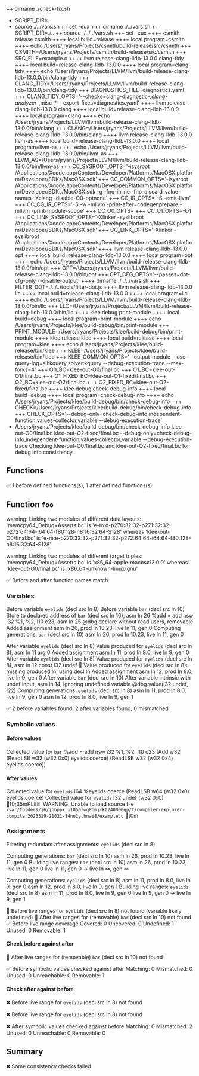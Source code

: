 ++ dirname ./check-fix.sh
+ SCRIPT_DIR=.
+ source ./../vars.sh
++ set -eux
+++ dirname ./../vars.sh
++ SCRIPT_DIR=./..
++ source ./../../vars.sh
+++ set -eux
++++ csmith release csmith
++++ local build=release
++++ local program=csmith
++++ echo /Users/jryans/Projects/csmith/build-release/src/csmith
+++ CSMITH=/Users/jryans/Projects/csmith/build-release/src/csmith
+++ SRC_FILE=example.c
++++ llvm release-clang-lldb-13.0.0 clang-tidy
++++ local build=release-clang-lldb-13.0.0
++++ local program=clang-tidy
++++ echo /Users/jryans/Projects/LLVM/llvm/build-release-clang-lldb-13.0.0/bin/clang-tidy
+++ CLANG_TIDY=/Users/jryans/Projects/LLVM/llvm/build-release-clang-lldb-13.0.0/bin/clang-tidy
+++ DIAGNOSTICS_FILE=diagnostics.yaml
+++ CLANG_TIDY_OPTS='--checks=clang-diagnostic-*,clang-analyzer-*,misc-* --export-fixes=diagnostics.yaml'
++++ llvm release-clang-lldb-13.0.0 clang
++++ local build=release-clang-lldb-13.0.0
++++ local program=clang
++++ echo /Users/jryans/Projects/LLVM/llvm/build-release-clang-lldb-13.0.0/bin/clang
+++ CLANG=/Users/jryans/Projects/LLVM/llvm/build-release-clang-lldb-13.0.0/bin/clang
++++ llvm release-clang-lldb-13.0.0 llvm-as
++++ local build=release-clang-lldb-13.0.0
++++ local program=llvm-as
++++ echo /Users/jryans/Projects/LLVM/llvm/build-release-clang-lldb-13.0.0/bin/llvm-as
+++ LLVM_AS=/Users/jryans/Projects/LLVM/llvm/build-release-clang-lldb-13.0.0/bin/llvm-as
+++ CC_SYSROOT_OPTS='-isysroot /Applications/Xcode.app/Contents/Developer/Platforms/MacOSX.platform/Developer/SDKs/MacOSX.sdk'
+++ CC_COMMON_OPTS='-isysroot /Applications/Xcode.app/Contents/Developer/Platforms/MacOSX.platform/Developer/SDKs/MacOSX.sdk -g -fno-inline -fno-discard-value-names -Xclang -disable-O0-optnone'
+++ CC_IR_OPTS='-S -emit-llvm'
+++ CC_CG_IR_OPTS='-S -w -mllvm -print-after=codegenprepare -mllvm -print-module-scope'
+++ CC_O0_OPTS=
+++ CC_O1_OPTS=-O1
+++ CC_LINK_SYSROOT_OPTS='-Xlinker -syslibroot /Applications/Xcode.app/Contents/Developer/Platforms/MacOSX.platform/Developer/SDKs/MacOSX.sdk'
+++ CC_LINK_OPTS='-Xlinker -syslibroot /Applications/Xcode.app/Contents/Developer/Platforms/MacOSX.platform/Developer/SDKs/MacOSX.sdk'
++++ llvm release-clang-lldb-13.0.0 opt
++++ local build=release-clang-lldb-13.0.0
++++ local program=opt
++++ echo /Users/jryans/Projects/LLVM/llvm/build-release-clang-lldb-13.0.0/bin/opt
+++ OPT=/Users/jryans/Projects/LLVM/llvm/build-release-clang-lldb-13.0.0/bin/opt
+++ OPT_CFG_OPTS='--passes=dot-cfg-only --disable-output'
++++ dirname ./../../vars.sh
+++ FILTER_DOT=./../../tools/filter-dot.js
++++ llvm release-clang-lldb-13.0.0 llc
++++ local build=release-clang-lldb-13.0.0
++++ local program=llc
++++ echo /Users/jryans/Projects/LLVM/llvm/build-release-clang-lldb-13.0.0/bin/llc
+++ LLC=/Users/jryans/Projects/LLVM/llvm/build-release-clang-lldb-13.0.0/bin/llc
++++ klee debug print-module
++++ local build=debug
++++ local program=print-module
++++ echo /Users/jryans/Projects/klee/build-debug/bin/print-module
+++ PRINT_MODULE=/Users/jryans/Projects/klee/build-debug/bin/print-module
++++ klee release klee
++++ local build=release
++++ local program=klee
++++ echo /Users/jryans/Projects/klee/build-release/bin/klee
+++ KLEE=/Users/jryans/Projects/klee/build-release/bin/klee
+++ KLEE_COMMON_OPTS='--output-module --use-query-log=all:kquery,solver:kquery --debug-execution-trace --max-forks=4'
+++ O0_BC=klee-out-O0/final.bc
+++ O1_BC=klee-out-O1/final.bc
+++ O1_FIXED_BC=klee-out-O1-fixed/final.bc
+++ O2_BC=klee-out-O2/final.bc
+++ O2_FIXED_BC=klee-out-O2-fixed/final.bc
++++ klee debug check-debug-info
++++ local build=debug
++++ local program=check-debug-info
++++ echo /Users/jryans/Projects/klee/build-debug/bin/check-debug-info
+++ CHECK=/Users/jryans/Projects/klee/build-debug/bin/check-debug-info
+++ CHECK_OPTS='--debug-only=check-debug-info,independent-function,values-collector,variable --debug-execution-trace'
+ /Users/jryans/Projects/klee/build-debug/bin/check-debug-info klee-out-O0/final.bc klee-out-O2-fixed/final.bc --debug-only=check-debug-info,independent-function,values-collector,variable --debug-execution-trace
Checking klee-out-O0/final.bc and klee-out-O2-fixed/final.bc for debug info consistency…

## Functions

✅ 1 before defined functions(s), 1 after defined functions(s)

## Function `foo`

warning: Linking two modules of different data layouts: 'memcpy64_Debug+Asserts.bc' is 'e-m:o-p270:32:32-p271:32:32-p272:64:64-i64:64-f80:128-n8:16:32:64-S128' whereas 'klee-out-O0/final.bc' is 'e-m:e-p270:32:32-p271:32:32-p272:64:64-i64:64-f80:128-n8:16:32:64-S128'

warning: Linking two modules of different target triples: 'memcpy64_Debug+Asserts.bc' is 'x86_64-apple-macosx13.0.0' whereas 'klee-out-O0/final.bc' is 'x86_64-unknown-linux-gnu'

✅ Before and after function names match

### Variables

Before variable `eyelids` (decl src ln 8)
Before variable `bar` (decl src ln 10)
Store to declared address of `bar` (decl src ln 10), asm ln 26
  %add = add nsw i32 %1, %2, l10 c23, asm ln 25
  @dbg.declare without read users, removable
  Added assignment asm ln 26, prod ln 10.23, live ln 11, gen 0
Computing generations: `bar` (decl src ln 10)
  asm ln 26, prod ln 10.23, live ln 11, gen 0

After variable `eyelids` (decl src ln 8)
Value produced for `eyelids` (decl src ln 8), asm ln 11
  arg 0
  Added assignment asm ln 11, prod ln 8.0, live ln 9, gen 0
After variable `eyelids` (decl src ln 8)
Value produced for `eyelids` (decl src ln 8), asm ln 12
  const i32 undef
🔔 Value produced for `eyelids` (decl src ln 8): missing produced ln, using decl ln
  Added assignment asm ln 12, prod ln 8.0, live ln 9, gen 0
After variable `bar` (decl src ln 10)
After variable intrinsic with undef input, asm ln 14, ignoring undefined variable
  @dbg.value(i32 undef, !22)
Computing generations: `eyelids` (decl src ln 8)
  asm ln 11, prod ln 8.0, live ln 9, gen 0
  asm ln 12, prod ln 8.0, live ln 9, gen 1

✅ 2 before variables found, 2 after variables found, 0 mismatched

### Symbolic values

#### Before values

Collected value for `bar`
  %add = add nsw i32 %1, %2, l10 c23
  (Add w32 (ReadLSB w32 (w32 0x0) eyelids.coerce)
          (ReadLSB w32 (w32 0x4) eyelids.coerce))

#### After values

Collected value for `eyelids`
  i64 %eyelids.coerce
  (ReadLSB w64 (w32 0x0) eyelids.coerce)
Collected value for `eyelids`
  i32 undef
  (w32 0x0)
[0;35mKLEE: WARNING: Unable to load source file `/var/folders/j6/jhbppx_x1050lwg8bmjxkt240000gp/T/compiler-explorer-compiler2023519-21021-14nu2y.hnai8/example.c`
[0m
### Assignments

Filtering redundant after assignments: `eyelids` (decl src ln 8)

Computing generations: `bar` (decl src ln 10)
  asm ln 26, prod ln 10.23, live ln 11, gen 0
Building live ranges: `bar` (decl src ln 10)
  asm ln 26, prod ln 10.23, live ln 11, gen 0
    live ln 11, gen 0 →
    live ln ∞, gen ∞

Computing generations: `eyelids` (decl src ln 8)
  asm ln 11, prod ln 8.0, live ln 9, gen 0
  asm ln 12, prod ln 8.0, live ln 9, gen 1
Building live ranges: `eyelids` (decl src ln 8)
  asm ln 11, prod ln 8.0, live ln 9, gen 0
    live ln 9, gen 0 →
    live ln 9, gen 1

🔔 Before live ranges for `eyelids` (decl src ln 8) not found (variable likely undefined)
🔔 After live ranges for (removable) `bar` (decl src ln 10) not found
✅ Before live range coverage
  Covered:   0
  Uncovered: 0
  Undefined: 1
  Unused:    0
  Removable: 1

#### Check before against after

🔔 After live ranges for (removable) `bar` (decl src ln 10) not found

✅ Before symbolic values checked against after
  Matching:    0
  Mismatched:  0
  Unused:      0
  Unreachable: 0
  Removable:   1

#### Check after against before

❌ Before live range for `eyelids` (decl src ln 8) not found

❌ Before live range for `eyelids` (decl src ln 8) not found

❌ After symbolic values checked against before
  Matching:    0
  Mismatched:  2
  Unused:      0
  Unreachable: 0
  Removable:   0

## Summary

❌ Some consistency checks failed
